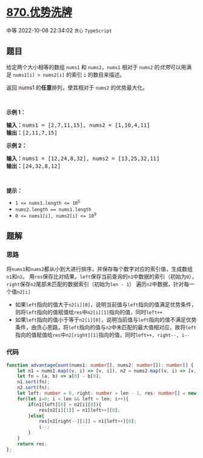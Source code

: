 # [870.优势洗牌](https://leetcode.cn/problems/advantage-shuffle)
<span class="diff diff-medium">中等</span>
2022-10-08 22:34:02 `贪心` `TypeScript`
## 题目
<p>给定两个大小相等的数组&nbsp;<code>nums1</code>&nbsp;和&nbsp;<code>nums2</code>，<code>nums1</code>&nbsp;相对于 <code>nums2</code> 的<em>优势</em>可以用满足&nbsp;<code>nums1[i] &gt; nums2[i]</code>&nbsp;的索引 <code>i</code>&nbsp;的数目来描述。</p>

<p>返回 <span style="background-color: rgb(249, 242, 244);">nums1</span>&nbsp;的<strong>任意</strong>排列，使其相对于 <code>nums2</code>&nbsp;的优势最大化。</p>

<p>&nbsp;</p>

<p><strong>示例 1：</strong></p>

<pre>
<strong>输入：</strong>nums1 = [2,7,11,15], nums2 = [1,10,4,11]
<strong>输出：</strong>[2,11,7,15]
</pre>

<p><strong>示例 2：</strong></p>

<pre>
<strong>输入：</strong>nums1 = [12,24,8,32], nums2 = [13,25,32,11]
<strong>输出：</strong>[24,32,8,12]
</pre>

<p>&nbsp;</p>

<p><strong>提示：</strong></p>

<ul>
  <li><code>1 &lt;= nums1.length &lt;= 10<sup>5</sup></code></li>
  <li><code>nums2.length == nums1.length</code></li>
  <li><code>0 &lt;= nums1[i], nums2[i] &lt;= 10<sup>9</sup></code></li>
</ul>


## 题解
### 思路
将`nums1`和`nums2`都从小到大进行排序，并保存每个数字对应的索引值，生成数组`n1`和`n2`。
用`res`保存比对结果，`left`保存当前查询的`n1`中数据的索引（初始为`0`），`right`保存`n2`尾部未匹配的数据索引（初始为`len - 1`）
遍历`n2`中数据，针对每一个值`n2[i]`
- 如果`left`指向的值大于`n2[i][0]`，说明当前值与`left`指向的值满足优势条件，则将`left`指向的值赋值给`res`中`n2[i][1]`指向的值，同时`left++`
- 如果`left`指向的值小于等于`n2[i][0]`，说明当前值与`left`指向的值不满足优势条件，由贪心思路，将`left`指向的值与`n2`中未匹配的最大值相对应，故将`left`指向的值赋值给`res`中`n2[right][1]`指向的值，同时`left++, right--, i--`

### 代码
```typescript
function advantageCount(nums1: number[], nums2: number[]): number[] {
    let n1 = nums1.map((v, i) => [v, i]), n2 = nums2.map((v, i) => [v, i]), len = nums1.length;
    let fn = (a, b) => a[0] - b[0];
    n1.sort(fn);
    n2.sort(fn);
    let left: number = 0, right: number = len - 1, res: number[] = new Array(len).fill(0);
    for(let i=0; i < len && left < len; i++){
        if(n1[left][0] > n2[i][0]){
            res[n2[i][1]] = n1[left++][0];
        }else{
            res[n2[right--][1]] = n1[left++][0];
            i--;
        }
    }
    return res;
};
```

